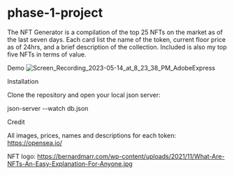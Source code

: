 # phase-1-project
The NFT Generator is a compilation of the top 25 NFTs on the market as of the last seven days. Each card list the name of the token, current floor price as of 24hrs, and a brief description of the collection. Included is also my top five NFTs in terms of value. 


Demo
![Screen_Recording_2023-05-14_at_8_23_38_PM_AdobeExpress](https://github.com/AJKimbrough/phase-1-project/assets/94200525/813745ad-ed46-47f4-a43e-a83240c1b483)


Installation

Clone the repository and open your local json server:

json-server --watch db.json

Credit 

All images, prices, names and descriptions for each token: https://opensea.io/

NFT logo: https://bernardmarr.com/wp-content/uploads/2021/11/What-Are-NFTs-An-Easy-Explanation-For-Anyone.jpg
